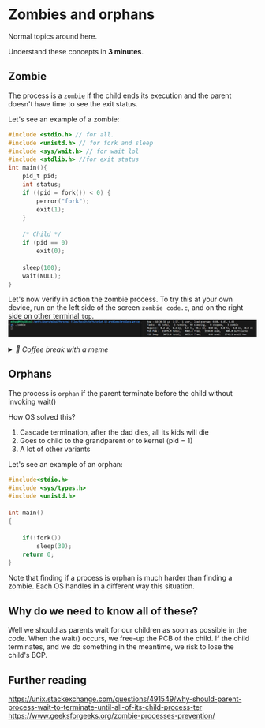 # Zombies and orphans
Normal topics around here.

Understand these concepts in **3 minutes**.

## Zombie
The process is a `zombie` if the child ends its execution and the parent doesn't have time to see the exit status.  

Let's see an example of a zombie: 

```c title="zombie code"
#include <stdio.h> // for all.
#include <unistd.h> // for fork and sleep
#include <sys/wait.h> // for wait lol
#include <stdlib.h> //for exit status
int main(){
    pid_t pid;
    int status;
    if ((pid = fork()) < 0) {
        perror("fork");
        exit(1);
    }

    /* Child */
    if (pid == 0)
        exit(0);

    sleep(100);
    wait(NULL);
}
```

Let's now verify in action the zombie process. To try this at your own device, run on the left side of the screen `zombie code.c`, and on the right side on other terminal `top`.
![zombie code](/img/zombie.png)

<details>
<summary><i>🍵 Coffee break with a meme</i></summary>

![](https://upload.wikimedia.org/wikipedia/commons/a/ab/Zombie_process.png)
</details>

## Orphans
The process is `orphan` if the parent terminate before the child without invoking wait()

How OS solved this? 
1. Cascade termination, after the dad dies, all its kids will die
2. Goes to child to the grandparent or to kernel (pid = 1)
3. A lot of other variants 

Let's see an example of an orphan: 
```c 
#include<stdio.h> 
#include <sys/types.h> 
#include <unistd.h> 
  
int main() 
{  
    
    if(!fork()) 
        sleep(30); 
    return 0; 
} 
```

Note that finding if a process is orphan is much harder than finding a zombie. Each OS handles in a different way
this situation.

## Why do we need to know all of these?

Well we should as parents wait for our children as soon as possible in the code. When the wait() occurs,
we free-up the PCB of the child. If the child terminates, and we do something in the meantime, we risk to lose the
child's BCP. 

## Further reading
https://unix.stackexchange.com/questions/491549/why-should-parent-process-wait-to-terminate-until-all-of-its-child-process-ter   
https://www.geeksforgeeks.org/zombie-processes-prevention/   
